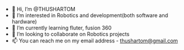 - 👋 Hi, I’m @THUSHARTOM
- 👀 I’m interested in Robotics and development(both software and hardware)
- 🌱 I’m currently learning fluter, fusion 360
- 💞️ I’m looking to collaborate on Robotics projects
- 📫 You can reach me on my email address - thushartom@gmail.com

<!---
THUSHARTOM/THUSHARTOM is a ✨ special ✨ repository because its `README.md` (this file) appears on your GitHub profile.
You can click the Preview link to take a look at your changes.
--->

